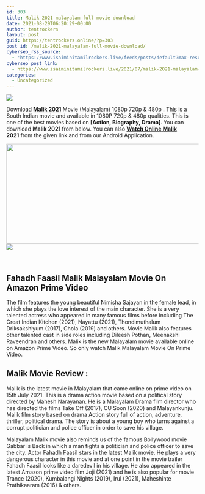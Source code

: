 ```yaml
---
id: 303
title: Malik 2021 malayalam full movie download
date: 2021-08-29T06:20:29+00:00
author: tentrockers
layout: post
guid: https://tentrockers.online/?p=303
post id: /malik-2021-malayalam-full-movie-download/
cyberseo_rss_source:
  - 'https://www.isaiminitamilrockers.live/feeds/posts/default?max-results=150&start-index=1'
cyberseo_post_link:
  - https://www.isaiminitamilrockers.live/2021/07/malik-2021-malayalam-full-movie-download.html
categories:
  - Uncategorized
---
```

<div class="media_block">
  <img src="https://1.bp.blogspot.com/-n-HVYuKJ1t4/YPJ93zMFI9I/AAAAAAAABCg/YQHNp1X02dkAEzMRDwKipGgIx8kHVEptQCLcBGAsYHQ/s72-w567-h261-c/Malik-Movie-Amazon-Prime-Videos-Cast-Trailer-Release-Date-Songs-Poster-Actress-Name-Full-Movie-Watch-Online-Free-Download-Filmyzilla.jpg" class="media_thumbnail" />
</div>

<meta content="Download&nbsp; Malik 2021 &nbsp;Movie (Malayalam) 1080p 720p & 480p . This is a South Indian movie and available in 1080P 720p & 480p qualitie..." name="twitter:description" />

  


<center>
</center>

<span data-preserver-spaces="true">Download&nbsp;<a href="https://www.tamilrockers.co.nz/malik-malayalam-full-movie-download-watch-online-in-tamilrockers/"><strong>Malik 2021</strong></a></span><span data-preserver-spaces="true">&nbsp;Movie (Malayalam) 1080p 720p & 480p . This is a South Indian movie and available in 1080P 720p & 480p qualities. This is one of the best movies based on&nbsp;</span>**[Action, Biography, Drama]**<span data-preserver-spaces="true">.</span>**&nbsp;**<span data-preserver-spaces="true">You can download&nbsp;</span>**Malik 2021&nbsp;**<span data-preserver-spaces="true">from below. You can also&nbsp;</span>**<a href="https://www.tamilrockers.co.nz/download-malik-2021-full-moive-on-tamilrockers/" target="_blank" rel="noopener">Watch Online</a>**<span data-preserver-spaces="true"><a href="https://www.tamilrockers.co.nz/download-malik-2021-full-moive-on-tamilrockers/" target="_blank" rel="noopener">&nbsp;</a><strong><a href="https://www.tamilrockers.co.nz/download-malik-2021-full-moive-on-tamilrockers/" target="_blank" rel="noopener">Malik </a>2021</strong></span><span data-preserver-spaces="true">&nbsp;from the given link and from our Android Application.</span>

<div class="separator">
  <a href="https://1.bp.blogspot.com/-n-HVYuKJ1t4/YPJ93zMFI9I/AAAAAAAABCg/YQHNp1X02dkAEzMRDwKipGgIx8kHVEptQCLcBGAsYHQ/s1280/Malik-Movie-Amazon-Prime-Videos-Cast-Trailer-Release-Date-Songs-Poster-Actress-Name-Full-Movie-Watch-Online-Free-Download-Filmyzilla.jpg"><img loading="lazy" border="0" data-original-height="720" data-original-width="1280" height="261" src="https://1.bp.blogspot.com/-n-HVYuKJ1t4/YPJ93zMFI9I/AAAAAAAABCg/YQHNp1X02dkAEzMRDwKipGgIx8kHVEptQCLcBGAsYHQ/w567-h261/Malik-Movie-Amazon-Prime-Videos-Cast-Trailer-Release-Date-Songs-Poster-Actress-Name-Full-Movie-Watch-Online-Free-Download-Filmyzilla.jpg" width="567" /></a>
</div>



<div class="separator">
  <a href="https://www.tamilrockers.co.nz/download-malik-2021-full-moive-on-tamilrockers/" imageanchor="1"><img border="0" data-original-height="250" data-original-width="300" src="https://1.bp.blogspot.com/-nfbzYVobUik/YMlpOerzdgI/AAAAAAAAA3Y/aAupsOUs_WMY6Lv7R1OtZhI6OqaRh-YAwCPcBGAYYCw/s0/e854879156f0849f3d27a89db88ed039.png" /></a>
</div>

<span data-preserver-spaces="true"><br /></span>

<div class="td-paragraph-padding-1">
  <h2>
    <strong>Fahadh Faasil Malik Malayalam Movie On Amazon Prime Video</strong>
  </h2>
</div>

The film features the young beautiful Nimisha Sajayan in the female lead, in which she plays the love interest of the main character. She is a very talented actress who appeared in many famous films before including The Great Indian Kitchen (2021), Nayattu (2021), Thondimuthalum Driksakshiyum (2017), Chola (2019) and others. Movie Malik also features other talented cast in side roles including Dileesh Pothan, Meenakshi Raveendran and others. Malik is the new Malayalam movie available online on Amazon Prime Video. So only watch Malik Malayalam Movie On Prime Video.

## **Malik Movie Review :&nbsp;**

Malik is the latest movie in Malayalam that came online on prime video on 15th July 2021. This is a drama action movie based on a political story directed by Mahesh Narayanan. He is a Malayalam Drama film director who has directed the films Take Off (2017), CU Soon (2020) and Malayankunju. Malik film story based on drama Action story full of action, adventure, thriller, political drama. The story is about a young boy who turns against a corrupt politician and police officer in order to save his village.

Malayalam Malik movie also reminds us of the famous Bollywood movie Gabbar is Back in which a man fights a politician and police officer to save the city. Actor Fahadh Faasil stars in the latest Malik movie. He plays a very dangerous character in this movie and at one point in the movie trailer Fahadh Faasil looks like a daredevil in his village. He also appeared in the latest Amazon prime video film Joji (2021) and he is also popular for movie Trance (2020), Kumbalangi Nights (2019), Irul (2021), Maheshinte Prathikaaram (2016) & others.

<center>
</center>